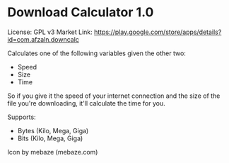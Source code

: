 Download Calculator 1.0
=======================
License: GPL v3
Market Link: https://play.google.com/store/apps/details?id=com.afzaln.downcalc

Calculates one of the following variables given the other two:

- Speed
- Size
- Time

So if you give it the speed of your internet connection and the size of the file you're downloading, it'll calculate the time for you.

Supports:

- Bytes (Kilo, Mega, Giga)
- Bits (Kilo, Mega, Giga) 

Icon by mebaze (mebaze.com)

